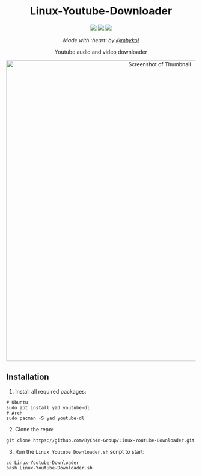 <h1 align="center">Linux-Youtube-Downloader</h1>
<p align="center">
  <img src="https://img.shields.io/badge/MAINTAINED-YES-green?style=for-the-badge">
  <img src="https://img.shields.io/badge/LICENSE-GPL-blue?style=for-the-badge">
  <img src="https://img.shields.io/github/issues/ByCh4n-Group/Linux-Youtube-Downloader?style=for-the-badge">
</p>

<p align="center"><i>Made with :heart: by <a href="https://github.com/mhykoI">@mhykoI</a></i></p>

<p align="center">Youtube audio and video downloader

<div align="center" style="display:inline">
<img alt="Screenshot of Thumbnail" src="https://user-images.githubusercontent.com/68022135/214914686-d898db10-df6c-406a-a137-8e57bdc50cdb.png" width="800" />
</div>

## Installation
1. Install all required packages:
```
# Ubuntu
sudo apt install yad youtube-dl
# Arch
sudo pacman -S yad youtube-dl
```
2. Clone the repo:
```
git clone https://github.com/ByCh4n-Group/Linux-Youtube-Downloader.git
```
3. Run the `Linux Youtube Downloader.sh` script to start:
```
cd Linux-Youtube-Downloader
bash Linux-Youtube-Downloader.sh
```
